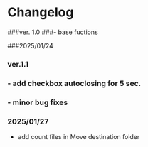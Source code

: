 # Changelog
###ver. 1.0
###- base fuctions 

###2025/01/24
### ver.1.1 
###  - add checkbox autoclosing for 5 sec.
###  - minor bug fixes
             
### 2025/01/27
- add count files in Move destination folder
 
